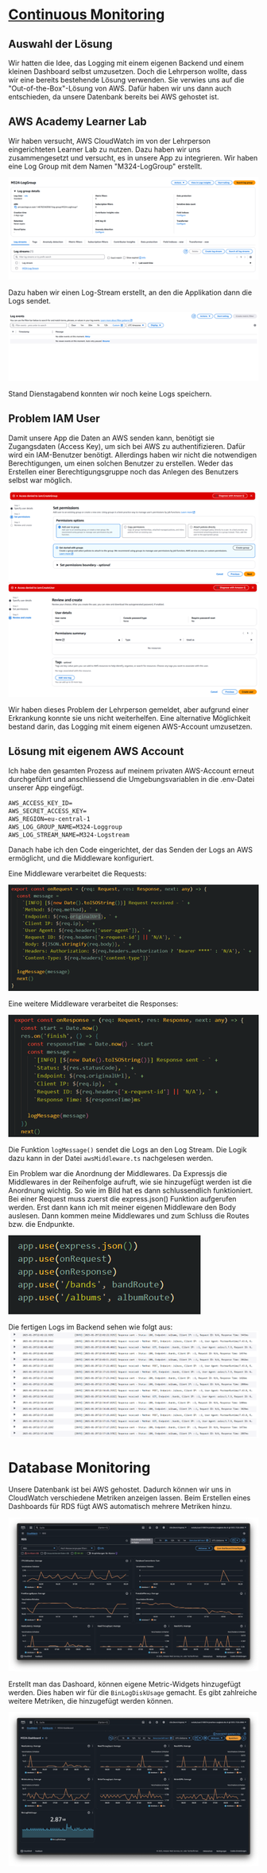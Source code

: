 # [Continuous Monitoring](https://gitlab.com/ch-tbz-it/Stud/m324/-/blob/main/Projekt/Z3_ContinuousMonitoring.md)

## Auswahl der Lösung

Wir hatten die Idee, das Logging mit einem eigenen Backend und einem kleinen Dashboard selbst umzusetzen. Doch die Lehrperson wollte, dass wir eine bereits bestehende Lösung verwenden. Sie verwies uns auf die "Out-of-the-Box"-Lösung von AWS. Dafür haben wir uns dann auch entschieden, da unsere Datenbank bereits bei AWS gehostet ist.

## AWS Academy Learner Lab

Wir haben versucht, AWS CloudWatch im von der Lehrperson eingerichteten Learner Lab zu nutzen. Dazu haben wir uns zusammengesetzt und versucht, es in unsere App zu integrieren. Wir haben eine Log Group mit dem Namen "M324-LogGroup" erstellt.

![LogGroup](./assets/img/LogGroup.png)

Dazu haben wir einen Log-Stream erstellt, an den die Applikation dann die Logs sendet.

![LogGroup](./assets/img/log-stream.png)

Stand Dienstagabend konnten wir noch keine Logs speichern.

## Problem IAM User

Damit unsere App die Daten an AWS senden kann, benötigt sie Zugangsdaten (Access Key), um sich bei AWS zu authentifizieren. Dafür wird ein IAM-Benutzer benötigt. Allerdings haben wir nicht die notwendigen Berechtigungen, um einen solchen Benutzer zu erstellen. Weder das Erstellen einer Berechtigungsgruppe noch das Anlegen des Benutzers selbst war möglich.

![LogGroup](./assets/img/error1.png)
![LogGroup](./assets/img/error2.png)

Wir haben dieses Problem der Lehrperson gemeldet, aber aufgrund einer Erkrankung konnte sie uns nicht weiterhelfen. Eine alternative Möglichkeit bestand darin, das Logging mit einem eigenen AWS-Account umzusetzen.

## Lösung mit eigenem AWS Account

Ich habe den gesamten Prozess auf meinem privaten AWS-Account erneut durchgeführt und anschliessend die Umgebungsvariablen in die .env-Datei unserer App eingefügt.

```.env
AWS_ACCESS_KEY_ID=
AWS_SECRET_ACCESS_KEY=
AWS_REGION=eu-central-1
AWS_LOG_GROUP_NAME=M324-Loggroup
AWS_LOG_STREAM_NAME=M324-Logstream
```

Danach habe ich den Code eingerichtet, der das Senden der Logs an AWS ermöglicht, und die Middleware konfiguriert.

Eine Middleware verarbeitet die Requests:

![LogGroup](./assets/img/request-code.png)

Eine weitere Middleware verarbeitet die Responses:

![LogGroup](./assets/img/response-code.png)

Die Funktion `logMessage()` sendet die Logs an den Log Stream. Die Logik dazu kann in der Datei `awsMiddleware.ts` nachgelesen werden.

Ein Problem war die Anordnung der Middlewares. Da Expressjs die Middlewares in der Reihenfolge aufruft, wie sie hinzugefügt werden ist die Anordnung wichtig. So wie im Bild hat es dann schlussendlich funktioniert. Bei einer Request muss zuerst die express.json() Funktion aufgerufen werden. Erst dann kann ich mit meiner eigenen Middleware den Body auslesen. Dann kommen meine Middlewares und zum Schluss die Routes bzw. die Endpunkte.

![LogGroup](./assets/img/middleware-anordnung.png)

Die fertigen Logs im Backend sehen wie folgt aus:
![LogGroup](./assets/img/aws-logs.png)

# Database Monitoring

Unsere Datenbank ist bei AWS gehostet. Dadurch können wir uns in CloudWatch verschiedene Metriken anzeigen lassen.
Beim Erstellen eines Dashboards für RDS fügt AWS automatisch mehrere Metriken hinzu.

![LogGroup](./assets/img/cloudwatch-rds.png)

Erstellt man das Dashoard, können eigene Metric-Widgets hinzugefügt werden. Dies haben wir für die `BinLogDiskUsage` gemacht. Es gibt zahlreiche weitere Metriken, die hinzugefügt werden können.

![LogGroup](./assets/img/cloudwatch-dash-new-diagram.png)
